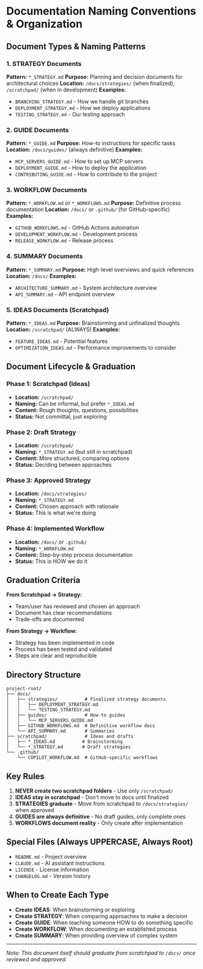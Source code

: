# Documentation Naming Conventions & Organization

## Document Types & Naming Patterns

### 1. STRATEGY Documents
**Pattern:** `*_STRATEGY.md`
**Purpose:** Planning and decision documents for architectural choices
**Location:** `/docs/strategies/` (when finalized), `/scratchpad/` (when in development)
**Examples:**
- `BRANCHING_STRATEGY.md` - How we handle git branches
- `DEPLOYMENT_STRATEGY.md` - How we deploy applications
- `TESTING_STRATEGY.md` - Our testing approach

### 2. GUIDE Documents
**Pattern:** `*_GUIDE.md`
**Purpose:** How-to instructions for specific tasks
**Location:** `/docs/guides/` (always definitive)
**Examples:**
- `MCP_SERVERS_GUIDE.md` - How to set up MCP servers
- `DEPLOYMENT_GUIDE.md` - How to deploy the application
- `CONTRIBUTING_GUIDE.md` - How to contribute to the project

### 3. WORKFLOW Documents
**Pattern:** `*_WORKFLOW.md` or `*_WORKFLOWS.md`
**Purpose:** Definitive process documentation
**Location:** `/docs/` or `.github/` (for GitHub-specific)
**Examples:**
- `GITHUB_WORKFLOWS.md` - GitHub Actions automation
- `DEVELOPMENT_WORKFLOW.md` - Development process
- `RELEASE_WORKFLOW.md` - Release process

### 4. SUMMARY Documents
**Pattern:** `*_SUMMARY.md`
**Purpose:** High-level overviews and quick references
**Location:** `/docs/`
**Examples:**
- `ARCHITECTURE_SUMMARY.md` - System architecture overview
- `API_SUMMARY.md` - API endpoint overview

### 5. IDEAS Documents (Scratchpad)
**Pattern:** `*_IDEAS.md`
**Purpose:** Brainstorming and unfinalized thoughts
**Location:** `/scratchpad/` (ALWAYS)
**Examples:**
- `FEATURE_IDEAS.md` - Potential features
- `OPTIMIZATION_IDEAS.md` - Performance improvements to consider

## Document Lifecycle & Graduation

### Phase 1: Scratchpad (Ideas)
- **Location:** `/scratchpad/`
- **Naming:** Can be informal, but prefer `*_IDEAS.md`
- **Content:** Rough thoughts, questions, possibilities
- **Status:** Not committal, just exploring

### Phase 2: Draft Strategy
- **Location:** `/scratchpad/`
- **Naming:** `*_STRATEGY.md` (but still in scratchpad)
- **Content:** More structured, comparing options
- **Status:** Deciding between approaches

### Phase 3: Approved Strategy
- **Location:** `/docs/strategies/`
- **Naming:** `*_STRATEGY.md`
- **Content:** Chosen approach with rationale
- **Status:** This is what we're doing

### Phase 4: Implemented Workflow
- **Location:** `/docs/` or `.github/`
- **Naming:** `*_WORKFLOW.md`
- **Content:** Step-by-step process documentation
- **Status:** This is HOW we do it

## Graduation Criteria

**From Scratchpad → Strategy:**
- Team/user has reviewed and chosen an approach
- Document has clear recommendations
- Trade-offs are documented

**From Strategy → Workflow:**
- Strategy has been implemented in code
- Process has been tested and validated
- Steps are clear and reproducible

## Directory Structure

```
project-root/
├── docs/
│   ├── strategies/          # Finalized strategy documents
│   │   ├── DEPLOYMENT_STRATEGY.md
│   │   └── TESTING_STRATEGY.md
│   ├── guides/              # How-to guides
│   │   └── MCP_SERVERS_GUIDE.md
│   ├── GITHUB_WORKFLOWS.md  # Definitive workflow docs
│   └── API_SUMMARY.md       # Summaries
├── scratchpad/              # Ideas and drafts
│   ├── *_IDEAS.md          # Brainstorming
│   └── *_STRATEGY.md       # Draft strategies
└── .github/
    └── COPILOT_WORKFLOW.md  # GitHub-specific workflows
```

## Key Rules

1. **NEVER create two scratchpad folders** - Use only `/scratchpad/`
2. **IDEAS stay in scratchpad** - Don't move to docs until finalized
3. **STRATEGIES graduate** - Move from scratchpad to `/docs/strategies/` when approved
4. **GUIDES are always definitive** - No draft guides, only complete ones
5. **WORKFLOWS document reality** - Only create after implementation

## Special Files (Always UPPERCASE, Always Root)
- `README.md` - Project overview
- `CLAUDE.md` - AI assistant instructions
- `LICENSE` - License information
- `CHANGELOG.md` - Version history

## When to Create Each Type

- **Create IDEAS**: When brainstorming or exploring
- **Create STRATEGY**: When comparing approaches to make a decision
- **Create GUIDE**: When teaching someone HOW to do something specific
- **Create WORKFLOW**: When documenting an established process
- **Create SUMMARY**: When providing overview of complex system

---

*Note: This document itself should graduate from scratchpad to `/docs/` once reviewed and approved.*